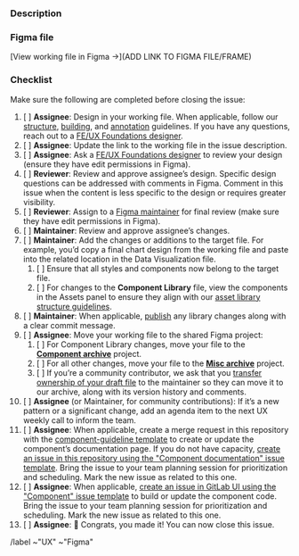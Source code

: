 <!--
Start by choosing one of the following based on the nature of your contribution:
   - For changes to an existing file, duplicate the general template (https://www.figma.com/file/v7I3e2CqmRagoi5jSzjROQ/Title-group-project-1337) to the UX Foundations Figma project (https://www.figma.com/files/project/8421515/UX-Foundation). Update the file name and cover details (this new file is considered the “working file”). Make changes in the working file to detached instances of a component, or copy/paste from designs in the original (target) file.
   - For additions, duplicate the template that is most relevant (https://www.figma.com/files/project/5846042/Templates) to the project that also is the most relevant. For example, a file making a change to the component library would belong in the UX Foundations project. Update the file name and cover details (this new file is considered the “working file”) and proceed with the design.
   - For community contributions, create a new file in your drafts.

To move a duplicate file:
Open the duplicate, then use the dropdown next to the file name to select
“Move to Project…” and select the desired project as the new location. The duplicate is now the “working file.”
-->

### Description

<!-- Add a short description of your contribution. Consider adding
a checklist of variations, states, and breakpoints to the description so that reviewers can be sure to cross reference everything that has been completed. -->

### Figma file

<!-- Before pasting the link to your Figma file/frame, in the file sharing settings, make sure that “anyone with the link” can view. -->

[View working file in Figma →](ADD LINK TO FIGMA FILE/FRAME)

### Checklist

Make sure the following are completed before closing the issue:

1. [ ] **Assignee**: Design in your working file. When applicable, follow our 
   [structure][structure], [building][building], and [annotation][annotation] guidelines. If you have any questions, reach out to a [FE/UX Foundations designer][foundations-team].
1. [ ] **Assignee**: Update the link to the working file in the issue 
   description.
1. [ ] **Assignee**: Ask a [FE/UX Foundations designer][foundations-team]
   to review your design (ensure they have edit permissions in Figma).
1. [ ] **Reviewer**: Review and approve assignee’s design. Specific design 
   questions can be addressed with comments in Figma. Comment in this issue when the content is less specific to the design or requires greater visibility.
1. [ ] **Reviewer**: Assign to a [Figma maintainer][figma-maintainer]
   for final review (make sure they have edit permissions in Figma).
1. [ ] **Maintainer**: Review and approve assignee’s changes.
1. [ ] **Maintainer**: Add the changes or additions to the target file. For 
   example, you’d copy a final chart design from the working file and paste into the related location in the Data Visualization file.
     1. [ ] Ensure that all styles and components now belong to the target file.
     1. [ ] For changes to the **Component Library** file, view the components in the Assets panel to ensure they align with our [asset library structure guidelines][structure].
1. [ ] **Maintainer**: When applicable, [publish][publishing] any library 
   changes along with a clear commit message.
1. [ ] **Assignee**: Move your working file to the shared Figma project:
     1. [ ] For Component Library changes, move your file to the [**Component archive**][component-archive] project.
     1. [ ] For all other changes, move your file to the [**Misc archive**][misc-archive] project.
     1. [ ] If you’re a community contributor, we ask that you [transfer ownership of your draft file](https://help.figma.com/hc/en-us/articles/360040530853) to the maintainer so they can move it to our archive, along with its version history and comments.
1. [ ] **Assignee** (or Maintainer, for community contributions): If it’s a new
   pattern or a significant change, add an agenda item to the next UX weekly call to inform the team.
1. [ ] **Assignee**: When applicable, create a merge request in this repository 
   with the [component-guideline template][component-guideline-template]
   to create or update the component’s documentation page. If you do not have capacity, [create an issue in this repository using the "Component documentation" issue template][pajamas-component-documentation-template]. Bring the issue to your team planning session for prioritization and scheduling. Mark the new issue as related to this one.
1. [ ] **Assignee**: When applicable, [create an issue in GitLab UI using the "Component" issue template][gitlab-ui-component-template] to build or update the component code. Bring the issue to your team planning session for prioritization and scheduling. Mark the new issue as related to this one.
1. [ ] **Assignee**: 🎉 Congrats, you made it! You can now close this issue.

/label ~"UX" ~"Figma"

[annotation]: https://gitlab.com/gitlab-org/gitlab-services/design.gitlab.com/-/blob/main/doc/pajamas-ui-kit.md#adding-descriptions-notes-and-annotations
[building]: https://gitlab.com/gitlab-org/gitlab-services/design.gitlab.com/-/blob/main/doc/pajamas-ui-kit.md#building-components
[foundations-team]: https://about.gitlab.com/company/team/?department=fe-ux-foundations-team
[figma-maintainer]: https://about.gitlab.com/handbook/engineering/projects/#design.gitlab.com
[publishing]: https://gitlab.com/gitlab-org/gitlab-services/design.gitlab.com/-/blob/main/doc/pajamas-ui-kit.md#publishing-changes
[structure]: https://gitlab.com/gitlab-org/gitlab-services/design.gitlab.com/-/blob/main/doc/pajamas-ui-kit.md#structure
[component-guideline-template]: https://gitlab.com/gitlab-org/gitlab-services/design.gitlab.com/-/blob/main/.gitlab/merge_request_templates/component-guideline.md
[component-archive]: https://www.figma.com/files/project/5472112/Component-archive
[misc-archive]: https://www.figma.com/files/project/10620392/Misc-archive
[gitlab-ui-component-template]: https://gitlab.com/gitlab-org/gitlab-ui/-/issues/new?issuable_template=Component
[pajamas-component-documentation-template]: https://gitlab.com/gitlab-org/gitlab-services/design.gitlab.com/-/issues/new?issuable_template=Component%20documentation

